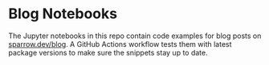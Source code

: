 # Blog Notebooks

The Jupyter notebooks in this repo contain code examples for blog posts on [sparrow.dev/blog](https://sparrow.dev/blog/). A GitHub Actions workflow tests them with latest package versions to make sure the snippets stay up to date.
